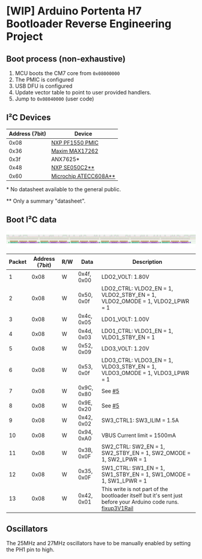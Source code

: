 # [WIP] Arduino Portenta H7 Bootloader Reverse Engineering Project

## Boot process (non-exhaustive)

1. MCU boots the CM7 core from `0x08000000`
2. The PMIC is configured
3. USB DFU is configured
3. Update vector table to point to user provided handlers.
4. Jump to `0x08040000` (user code)



## I²C Devices

| Address (7bit) | Device                                            |
| -------------- | ------------------------------------------------- |
| 0x08           | [NXP PF1550 PMIC](datasheets/PF1550.pdf)          |
| 0x36           | [Maxim MAX17262](datasheets/MAX17262.pdf)         |
| 0x3f           | ANX7625*                                          |
| 0x48           | [NXP SE050C2**](datasheets/SE050.pdf)             |
| 0x60           | [Microchip ATECC608A**](datasheets/ATECC608A.pdf) |

\* No datasheet available to the general public.

\** Only a summary "datasheet". 

## Boot I²C data

![i2c boot pmic data](images/boot_i2c_pmic.png)

| Packet | Address (7bit) | R/W | Data | Description |
| ------ | -------------- | --- | ---- | ----------- |
| 1      | 0x08           | W   | 0x4f, 0x00 | LDO2_VOLT: 1.80V |
| 2      | 0x08           | W   | 0x50, 0x0f | LDO2_CTRL: VLDO2_EN = 1, VLDO2_STBY_EN = 1, VLDO2_OMODE = 1, VLDO2_LPWR = 1 |
| 3      | 0x08           | W   | 0x4c, 0x05 | LDO1_VOLT: 1.00V |
| 4      | 0x08           | W   | 0x4d, 0x03 | LDO1_CTRL: VLDO1_EN = 1, VLDO1_STBY_EN = 1 |
| 5      | 0x08           | W   | 0x52, 0x09 | LDO3_VOLT: 1.20V |
| 6      | 0x08           | W   | 0x53, 0x0f | LDO3_CTRL: VLDO3_EN = 1, VLDO3_STBY_EN = 1, VLDO3_OMODE = 1, VLDO3_LPWR = 1 |
| 7      | 0x08           | W   | 0x9C, 0x80 | See [#5](https://github.com/olback/h7-bootloader-rev/issues/5) |
| 8      | 0x08           | W   | 0x9E, 0x20 | See [#5](https://github.com/olback/h7-bootloader-rev/issues/5) |
| 9      | 0x08           | W   | 0x42, 0x02 | SW3_CTRL1: SW3_ILIM = 1.5A |
| 10     | 0x08           | W   | 0x94, 0xA0 | VBUS Current limit = 1500mA |
| 11     | 0x08           | W   | 0x3B, 0x0F | SW2_CTRL: SW2_EN = 1, SW2_STBY_EN = 1, SW2_OMODE = 1, SW2_LPWR = 1 |
| 12     | 0x08           | W   | 0x35, 0x0F | SW1_CTRL: SW1_EN = 1, SW1_STBY_EN = 1, SW1_OMODE = 1, SW1_LPWR = 1 |
| 13     | 0x08           | W   | 0x42, 0x01 | This write is not part of the bootloader itself but it's sent just before your Arduino code runs. [fixup3V1Rail](https://github.com/arduino/ArduinoCore-mbed/blob/8d5510ad677ff84dcfbc0fe9626c9d1cb4329763/variants/PORTENTA_H7_M7/variant.cpp#L230) |

## Oscillators

The 25MHz and 27MHz oscillators have to be manually enabled by setting the PH1 pin to high.
